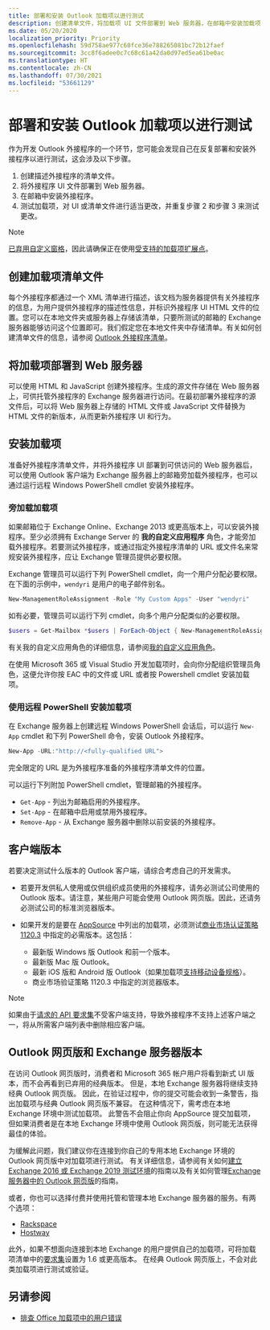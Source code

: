 ```yaml
---
title: 部署和安装 Outlook 加载项以进行测试
description: 创建清单文件，将加载项 UI 文件部署到 Web 服务器，在邮箱中安装加载项，然后测试加载项。
ms.date: 05/20/2020
localization_priority: Priority
ms.openlocfilehash: 59d758ae977c60fce36e788265081bc72b12faef
ms.sourcegitcommit: 3cc8f6adee0c7c68c61a42da0d97ed5ea61be0ac
ms.translationtype: HT
ms.contentlocale: zh-CN
ms.lasthandoff: 07/30/2021
ms.locfileid: "53661129"
---
```

# <a name="deploy-and-install-outlook-add-ins-for-testing"></a>部署和安装 Outlook 加载项以进行测试

作为开发 Outlook 外接程序的一个环节，您可能会发现自己在反复部署和安装外接程序以进行测试，这会涉及以下步骤。

1. 创建描述外接程序的清单文件。
1. 将外接程序 UI 文件部署到 Web 服务器。
1. 在邮箱中安装外接程序。
1. 测试加载项，对 UI 或清单文件进行适当更改，并重复步骤 2 和步骤 3 来测试更改。

> [!NOTE]
> [已弃用自定义窗格](https://developer.microsoft.com/outlook/blogs/make-your-add-ins-available-in-the-office-ribbon/)，因此请确保正在使用[受支持的加载项扩展点](outlook-add-ins-overview.md#extension-points)。

## <a name="create-a-manifest-file-for-the-add-in"></a>创建加载项清单文件

每个外接程序都通过一个 XML 清单进行描述，该文档为服务器提供有关外接程序的信息，为用户提供外接程序的描述性信息，并标识外接程序 UI HTML 文件的位置。您可以在本地文件夹或服务器上存储该清单，只要所测试的邮箱的 Exchange 服务器能够访问这个位置即可。我们假定您在本地文件夹中存储清单。有关如何创建清单文件的信息，请参阅 [Outlook 外接程序清单](manifests.md)。

## <a name="deploy-an-add-in-to-a-web-server"></a>将加载项部署到 Web 服务器

可以使用 HTML 和 JavaScript 创建外接程序。生成的源文件存储在 Web 服务器上，可供托管外接程序的 Exchange 服务器进行访问。在最初部署外接程序的源文件后，可以将 Web 服务器上存储的 HTML 文件或 JavaScript 文件替换为 HTML 文件的新版本，从而更新外接程序 UI 和行为。

## <a name="install-the-add-in"></a>安装加载项

准备好外接程序清单文件，并将外接程序 UI 部署到可供访问的 Web 服务器后，可以使用 Outlook 客户端为 Exchange 服务器上的邮箱旁加载外接程序，也可以通过运行远程 Windows PowerShell cmdlet 安装外接程序。

### <a name="sideload-the-add-in"></a>旁加载加载项

如果邮箱位于 Exchange Online、Exchange 2013 或更高版本上，可以安装外接程序。至少必须拥有 Exchange Server 的 **我的自定义应用程序** 角色，才能旁加载外接程序。若要测试外接程序，或通过指定外接程序清单的 URL 或文件名来常规安装外接程序，应让 Exchange 管理员提供必要权限。

Exchange 管理员可以运行下列 PowerShell cmdlet，向一个用户分配必要权限。在下面的示例中，`wendyri` 是用户的电子邮件别名。

```powershell
New-ManagementRoleAssignment -Role "My Custom Apps" -User "wendyri"
```

如有必要，管理员可以运行下列 cmdlet，向多个用户分配类似的必要权限。

```powershell
$users = Get-Mailbox *$users | ForEach-Object { New-ManagementRoleAssignment -Role "My Custom Apps" -User $_.Alias}
```

有关我的自定义应用角色的详细信息，请参阅[我的自定义应用角色](/exchange/my-custom-apps-role-exchange-2013-help)。

在使用 Microsoft 365 或 Visual Studio 开发加载项时，会向你分配组织管理员角色，这便允许你按 EAC 中的文件或 URL 或者按 Powershell cmdlet 安装加载项。

### <a name="install-an-add-in-by-using-remote-powershell"></a>使用远程 PowerShell 安装加载项

在 Exchange 服务器上创建远程 Windows PowerShell 会话后，可以运行 `New-App` cmdlet 和下列 PowerShell 命令，安装 Outlook 外接程序。

```powershell
New-App -URL:"http://<fully-qualified URL">
```

完全限定的 URL 是为外接程序准备的外接程序清单文件的位置。

可以运行下列附加 PowerShell cmdlet，管理邮箱的外接程序。

- `Get-App` - 列出为邮箱启用的外接程序。
- `Set-App` - 在邮箱中启用或禁用外接程序。
- `Remove-App` - 从 Exchange 服务器中删除以前安装的外接程序。

## <a name="client-versions"></a>客户端版本

若要决定测试什么版本的 Outlook 客户端，请综合考虑自己的开发需求。

- 若要开发供私人使用或仅供组织成员使用的外接程序，请务必测试公司使用的 Outlook 版本。请注意，某些用户可能会使用 Outlook 网页版。因此，还请务必测试公司的标准浏览器版本。

- 如果开发的是要在 [AppSource](https://appsource.microsoft.com) 中列出的加载项，必须测试[商业市场认证策略 1120.3](/legal/marketplace/certification-policies#11203-functionality) 中指定的必需版本。这包括：
  - 最新版 Windows 版 Outlook 和前一个版本。
  - 最新版 Mac 版 Outlook。
  - 最新 iOS 版和 Android 版 Outlook（如果加载项[支持移动设备规格](add-mobile-support.md)）。
  - 商业市场验证策略 1120.3 中指定的浏览器版本。

> [!NOTE]
> 如果由于[请求的 API 要求集](apis.md)不受客户端支持，导致外接程序不支持上述客户端之一，将从所需客户端列表中删除相应客户端。

## <a name="outlook-on-the-web-and-exchange-server-versions"></a>Outlook 网页版和 Exchange 服务器版本

在访问 Outlook 网页版时，消费者和 Microsoft 365 帐户用户将看到新式 UI 版本，而不会再看到已弃用的经典版本。 但是，本地 Exchange 服务器将继续支持经典 Outlook 网页版。 因此，在验证过程中，你的提交可能会收到一条警告，指出加载项与经典 Outlook 网页版不兼容。 在这种情况下，需考虑在本地 Exchange 环境中测试加载项。 此警告不会阻止你向 AppSource 提交加载项，但如果消费者是在本地 Exchange 环境中使用 Outlook 网页版，则可能无法获得最佳的体验。

为缓解此问题，我们建议你在连接到你自己的专用本地 Exchange 环境的 Outlook 网页版中对加载项进行测试。 有关详细信息，请参阅有关如何[建立 Exchange 2016 或 Exchange 2019 测试环境](/Exchange/plan-and-deploy/plan-and-deploy?view=exchserver-2019&preserve-view=true#establish-an-exchange-2016-or-exchange-2019-test-environment)的指南以及有关如何管理[Exchange 服务器中的 Outlook 网页版](/exchange/clients/outlook-on-the-web/outlook-on-the-web?view=exchserver-2019&preserve-view=true)的指南。

或者，你也可以选择付费并使用托管和管理本地 Exchange 服务器的服务。有两个选项：

- [Rackspace](https://www.rackspace.com/email-hosting/exchange-server)
- [Hostway](https://hostway.com/microsoft-exchange/)

此外，如果不想面向连接到本地 Exchange 的用户提供自己的加载项，可将加载项清单中的[要求集](../reference/requirement-sets/outlook-api-requirement-sets.md#exchange-server-support)设置为 1.6 或更高版本。 在经典 Outlook 网页版上，不会对此类加载项进行测试或验证。

## <a name="see-also"></a>另请参阅

- [排查 Office 加载项中的用户错误](../testing/testing-and-troubleshooting.md)
